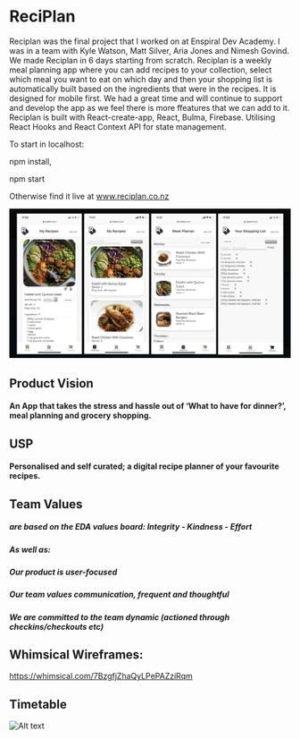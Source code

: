 ReciPlan
===
Reciplan was the final project that I worked on at Enspiral Dev Academy. I was in a team with Kyle Watson, Matt Silver, Aria Jones and Nimesh Govind. We made Reciplan in 6 days starting from scratch. Reciplan is a weekly meal planning app where you can add recipes to your collection, select which meal you want to eat on which day and then your shopping list is automatically built based on the ingredients that were in the recipes. It is designed for mobile first. We had a great time and will continue to support and develop the app as we feel there is more ffeatures that we can add to it. Reciplan is built with React-create-app, React, Bulma, Firebase. Utilising React Hooks and React Context API for state management.

To start in localhost:

npm install,

npm start

Otherwise find it live at www.reciplan.co.nz


 ![Reciplan, weekview](/public/reciplanimage.png)
 
## Product Vision

#### An App that takes the stress and hassle out of ‘What to have for dinner?’, meal planning and grocery shopping.

## USP

#### Personalised and self curated; a digital recipe planner of your favourite recipes.

## Team Values 
##### are based on the EDA values board: Integrity - Kindness - Effort

##### As well as:	
##### Our product is user-focused
##### Our team values communication, frequent and thoughtful
##### We are committed to the team dynamic (actioned through checkins/checkouts etc)

## Whimsical Wireframes:
https://whimsical.com/7BzgfjZhaQyLPePAZziRqm

## Timetable

![Alt text](https://github.com/pohutukawa-2020/dream/blob/master/docs/DreamTimetable.png?raw=true "Title")

